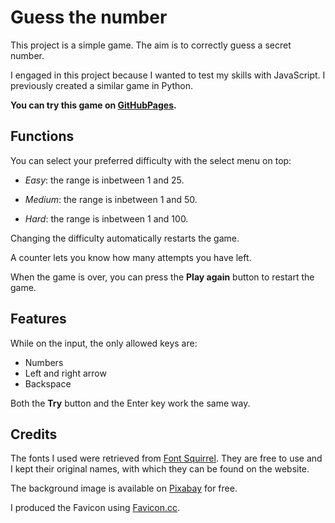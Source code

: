 # Guess the number

This project is a simple game. The aim is to correctly guess a secret number.

I engaged in this project because I wanted to test my skills with JavaScript. I previously created a similar game in Python.

**You can try this game on [GitHubPages](https://mem96.github.io/guess-the-number/).**

## Functions

You can select your preferred difficulty with the select menu on top:

* *Easy*: the range is inbetween 1 and 25.

* *Medium*: the range is inbetween 1 and 50.

* *Hard*: the range is inbetween 1 and 100.

Changing the difficulty automatically restarts the game.

A counter lets you know how many attempts you have left.

When the game is over, you can press the **Play again** button to restart the game.


## Features

While on the input, the only allowed keys are: 

* Numbers
* Left and right arrow
* Backspace

Both the **Try** button and the Enter key work the same way.

## Credits

The fonts I used were retrieved from [Font Squirrel](https://www.fontsquirrel.com/). They are free to use and I kept their original names, with which they can be found on the website.

The background image is available on [Pixabay](https://pixabay.com/) for free.

I produced the Favicon using [Favicon.cc](https://www.favicon.cc/).

